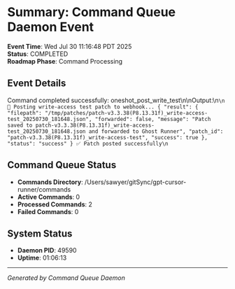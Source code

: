 # Summary: Command Queue Daemon Event

**Event Time**: Wed Jul 30 11:16:48 PDT 2025  
**Status**: COMPLETED  
**Roadmap Phase**: Command Processing  

## Event Details
Command completed successfully: oneshot_post_write_test\n\nOutput:\n```\n🚀 Posting write-access test patch to webhook...
{
  "result": {
    "filepath": "/tmp/patches/patch-v3.3.38(P8.13.31f)_write-access-test_20250730_181648.json",
    "forwarded": false,
    "message": "Patch saved to patch-v3.3.38(P8.13.31f)_write-access-test_20250730_181648.json and forwarded to Ghost Runner",
    "patch_id": "patch-v3.3.38(P8.13.31f)_write-access-test",
    "success": true
  },
  "status": "success"
}
✅ Patch posted successfully\n```

## Command Queue Status
- **Commands Directory**: /Users/sawyer/gitSync/gpt-cursor-runner/commands
- **Active Commands**: 0
- **Processed Commands**: 2
- **Failed Commands**: 0

## System Status
- **Daemon PID**: 49590
- **Uptime**: 01:06:13

---
*Generated by Command Queue Daemon*
